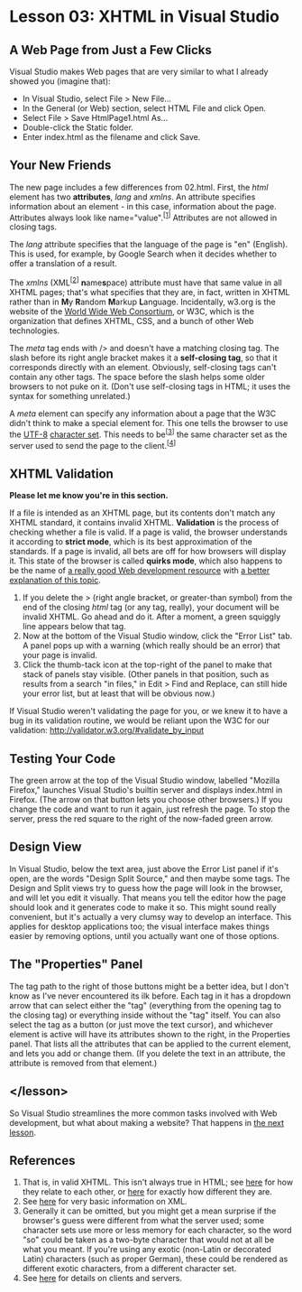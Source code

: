 Lesson 03: XHTML in Visual Studio
=================================

A Web Page from Just a Few Clicks
---------------------------------

Visual Studio makes Web pages that are very similar to what I already showed you (imagine that):

* In Visual Studio, select File > New File...
* In the General (or Web) section, select HTML File and click Open.
* Select File > Save HtmlPage1.html As...
* Double-click the Static folder.
* Enter index.html as the filename and click Save.

Your New Friends
----------------

The new page includes a few differences from 02.html. First, the *html* element has two **attributes**, *lang* and *xmlns*. An attribute specifies information about an element - in this case, information about the page. Attributes always look like name="value".<sup>[[1](#references)]</sup> Attributes are not allowed in closing tags.

The *lang* attribute specifies that the language of the page is "en" (English). This is used, for example, by Google Search when it decides whether to offer a translation of a result.

The *xmlns* (XML<sup>[[2](#references)]</sup>&nbsp;**n**ame&#8203;**s**&#8203;pace) attribute must have that same value in all XHTML pages; that's what specifies that they are, in fact, written in XHTML rather than in **M**y **R**andom **M**arkup **L**anguage. Incidentally, w3.org is the website of the [World Wide Web Consortium](http://en.wikipedia.org/wiki/World_Wide_Web_Consortium), or W3C, which is the organization that defines XHTML, CSS, and a bunch of other Web technologies.

The *meta* tag ends with /&gt; and doesn't have a matching closing tag. The slash before its right angle bracket makes it a **self-closing tag**, so that it corresponds directly with an element. Obviously, self-closing tags can't contain any other tags. The space before the slash helps some older browsers to not puke on it. (Don't use self-closing tags in HTML; it uses the syntax for something unrelated.)

A *meta* element can specify any information about a page that the W3C didn't think to make a special element for. This one tells the browser to use the [UTF-8](http://en.wikipedia.org/wiki/UTF-8) [character set](http://en.wikipedia.org/wiki/Character_encoding). This needs to be<sup>[[3](#references)]</sup> the same character set as the server used to send the page to the client.<sup>[[4](#references)]</sup>

XHTML Validation
----------------

**Please let me know you're in this section.**

If a file is intended as an XHTML page, but its contents don't match any XHTML standard, it contains invalid XHTML. **Validation** is the process of checking whether a file is valid. If a page is valid, the browser understands it according to **strict mode**, which is its best approximation of the standards. If a page is invalid, all bets are off for how browsers will display it. This state of the browser is called **quirks mode**, which also happens to be the name of [a really good Web development resource](http://www.quirksmode.org/) with [a better explanation of this topic](http://www.quirksmode.org/css/quirksmode.html).

1. If you delete the &gt; (right angle bracket, or greater-than symbol) from the end of the closing *html* tag (or any tag, really), your document will be invalid XHTML. Go ahead and do it. After a moment, a green squiggly line appears below that tag.
2. Now at the bottom of the Visual Studio window, click the "Error List" tab. A panel pops up with a warning (which really should be an error) that your page is invalid.
3. Click the thumb-tack icon at the top-right of the panel to make that stack of panels stay visible. (Other panels in that position, such as results from a search "in files," in Edit > Find and Replace, can still hide your error list, but at least that will be obvious now.)

If Visual Studio weren't validating the page for you, or we knew it to have a bug in its validation routine, we would be reliant upon the W3C for our validation: http://validator.w3.org/#validate_by_input

Testing Your Code
-----------------

The green arrow at the top of the Visual Studio window, labelled "Mozilla Firefox," launches Visual Studio's builtin server and displays index.html in Firefox. (The arrow on that button lets you choose other browsers.) If you change the code and want to run it again, just refresh the page. To stop the server, press the red square to the right of the now-faded green arrow.

Design View
-----------

In Visual Studio, below the text area, just above the Error List panel if it's open, are the words "Design Split Source," and then maybe some tags. The Design and Split views try to guess how the page will look in the browser, and will let you edit it visually. That means you tell the editor how the page should look and it generates code to make it so. This might sound really convenient, but it's actually a very clumsy way to develop an interface. This applies for desktop applications too; the visual interface makes things easier by removing options, until you actually want one of those options.

The "Properties" Panel
----------------------

The tag path to the right of those buttons might be a better idea, but I don't know as I've never encountered its ilk before. Each tag in it has a dropdown arrow that can select either the "tag" (everything from the opening tag to the closing tag) or everything inside without the "tag" itself. You can also select the tag as a button (or just move the text cursor), and whichever element is active will have its attributes shown to the right, in the Properties panel. That lists all the attributes that can be applied to the current element, and lets you add or change them. (If you delete the text in an attribute, the attribute is removed from that element.)

&lt;/lesson&gt;
---------------

So Visual Studio streamlines the more common tasks involved with Web development, but what about making a website? That happens in [the next lesson](04.md).

References
----------

1. That is, in valid XHTML. This isn't always true in HTML; see [here](xhtml.md) for how they relate to each other, or [here](http://wiki.whatwg.org/wiki/HTML_vs._XHTML) for exactly how different they are.
2. See [here](xhtml.md) for very basic information on XML.
3. Generally it can be omitted, but you might get a mean surprise if the browser's guess were different from what the server used; some character sets use more or less memory for each character, so the word "so" could be taken as a two-byte character that would not at all be what you meant. If you're using any exotic (non-Latin or decorated Latin) characters (such as proper German), these could be rendered as different exotic characters, from a different character set.
4. See [here](client-server.md) for details on clients and servers.
